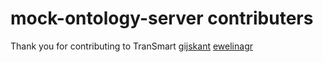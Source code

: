 # mock-ontology-server contributers
Thank you for contributing to TranSmart
[gijskant](https://github.com/gijskant)
[ewelinagr](https://github.com/ewelinagr)